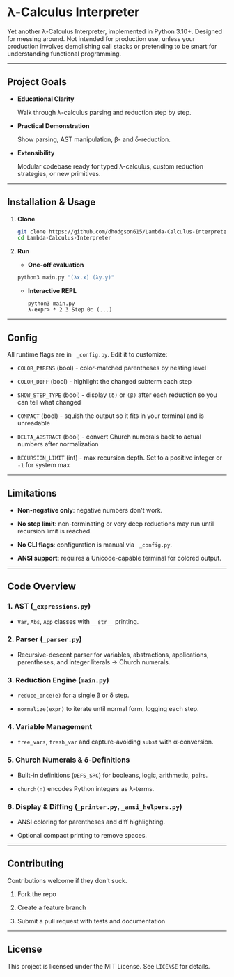 # λ-Calculus Interpreter

Yet another λ-Calculus Interpreter, implemented in Python 3.10+. Designed for
messing around. Not intended for production use, unless your production
involves demolishing call stacks or pretending to be smart for understanding
functional programming.

---

## Project Goals

- **Educational Clarity**

  Walk through λ-calculus parsing and reduction step by step.

- **Practical Demonstration**

  Show parsing, AST manipulation, β- and δ-reduction.

- **Extensibility**

  Modular codebase ready for typed λ-calculus, custom reduction strategies, or
  new primitives.

---

## Installation & Usage

1. **Clone**

   ```bash
   git clone https://github.com/dhodgson615/Lambda-Calculus-Interpreter.git
   cd Lambda-Calculus-Interpreter
   ```

2. **Run**

    - **One-off evaluation**

    ```bash
    python3 main.py "(λx.x) (λy.y)"
    ```

   - **Interactive REPL**

     ```text
     python3 main.py
     λ-expr> * 2 3 Step 0: (...)
     ```

---

## Config

All runtime flags are in ` _config.py`. Edit it to customize:

- `COLOR_PARENS` (bool) - color-matched parentheses by nesting level

- `COLOR_DIFF` (bool) - highlight the changed subterm each step

- `SHOW_STEP_TYPE` (bool) - display `(δ)` or `(β)` after each reduction so you
  can tell what changed

- `COMPACT` (bool) - squish the output so it fits in your terminal and is
  unreadable

- `DELTA_ABSTRACT` (bool) - convert Church numerals back to actual numbers
  after normalization

- `RECURSION_LIMIT` (int) - max recursion depth. Set to a positive integer or
  `-1` for system max

---

## Limitations

- **Non-negative only**: negative numbers don't work.

- **No step limit**: non-terminating or very deep reductions may run until
  recursion limit is reached.

- **No CLI flags**: configuration is manual via ` _config.py`.

- **ANSI support**: requires a Unicode-capable terminal for colored output.

---

## Code Overview

### 1. AST (`_expressions.py`)

- `Var`, `Abs`, `App` classes with `__str__` printing.

### 2. Parser (`_parser.py`)

- Recursive-descent parser for variables, abstractions, applications,
  parentheses, and integer literals → Church numerals.

### 3. Reduction Engine (`main.py`)

- `reduce_once(e)` for a single β or δ step.

- `normalize(expr)` to iterate until normal form, logging each step.

### 4. Variable Management

- `free_vars`, `fresh_var` and capture-avoiding `subst` with α-conversion.

### 5. Church Numerals & δ-Definitions

- Built-in definitions (`DEFS_SRC`) for booleans, logic, arithmetic, pairs.

- `church(n)` encodes Python integers as λ-terms.

### 6. Display & Diffing (`_printer.py`, `_ansi_helpers.py`)

- ANSI coloring for parentheses and diff highlighting.

- Optional compact printing to remove spaces.

---

## Contributing

Contributions welcome if they don't suck.

1. Fork the repo

2. Create a feature branch

3. Submit a pull request with tests and documentation

---

## License

This project is licensed under the MIT License. See `LICENSE` for details.
